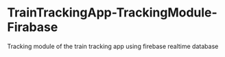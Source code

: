 # TrainTrackingApp-TrackingModule-Firabase
Tracking module of the train tracking app using firebase realtime database

